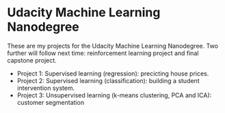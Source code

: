 # Udacity Machine Learning Nanodegree

These are my projects for the Udacity Machine Learning Nanodegree. Two further will follow next time: reinforcement learning project
and final capstone project.

- Project 1: Supervised learning (regression): precicting house prices.
- Project 2: Supervised learning (classification): building a student intervention system.
- Project 3: Unsupervised learning (k-means clustering, PCA and ICA): customer segmentation
